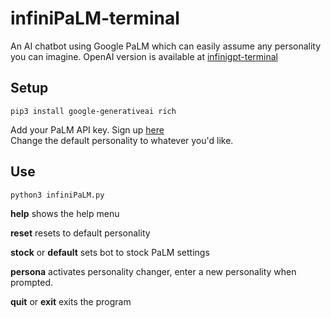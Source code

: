 # infiniPaLM-terminal

An AI chatbot using Google PaLM which can easily assume any personality you can imagine.  OpenAI version is available at [infinigpt-terminal](https://github.com/h1ddenpr0cess20/infinigpt-terminal)

## Setup
```
pip3 install google-generativeai rich
```
Add your PaLM API key.  Sign up [here](https://makersuite.google.com/waitlist)  
Change the default personality to whatever you'd like.

## Use
```
python3 infiniPaLM.py
```


**help** shows the help menu

**reset**  resets to default personality

**stock** or **default**  sets bot to stock PaLM settings

**persona**  activates personality changer, enter a new personality when prompted.

**quit** or **exit** exits the program
